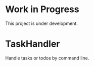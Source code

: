 # Work in Progress

This project is under development.

# TaskHandler

Handle tasks or todos by command line.
